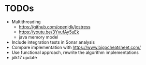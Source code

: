 # TODOs

- Multithreading
  - https://github.com/openjdk/jcstress
  - https://youtu.be/3YvufAy5uEk
  - java memory model
- Include integration tests in Sonar analysis
- Compare implementation with https://www.bigocheatsheet.com/
- Use functional approach, rewrite the algorithm implementations
- jdk17 update
